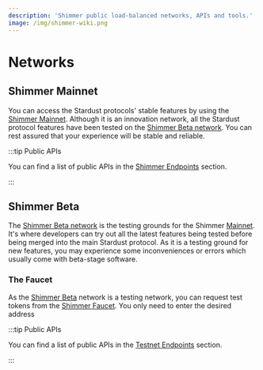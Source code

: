 ```yaml
---
description: 'Shimmer public load-balanced networks, APIs and tools.'
image: /img/shimmer-wiki.png
---
```


# Networks

## Shimmer Mainnet

You can access the Stardust protocols' stable features by using
the [Shimmer Mainnet](https://wiki.iota.org/shimmer/introduction/reference/networks/shimmer/). Although it is an
innovation network, all the Stardust protocol features have been tested on the [Shimmer Beta network](#shimmer-beta). You can rest assured that your experience will be stable and reliable.

:::tip Public APIs

You can find a list of public APIs in the [Shimmer Endpoints](../endpoints/shimmer.md) section.

:::

## Shimmer Beta

The [Shimmer Beta network](https://wiki.iota.org/shimmer/introduction/reference/networks/betanet/) is the testing
grounds for the Shimmer [Mainnet](#shimmer-mainnet). It's where developers
can try out all the latest features being tested before being merged into the main Stardust protocol. As it is
a testing ground for new features, you may experience some inconveniences or errors which usually come with beta-stage
software.

### The Faucet

As the [Shimmer Beta](#shimmer-beta) network is a testing network, you can request test tokens from
the [Shimmer Faucet](https://faucet.testnet.shimmer.network/). You only need to enter the desired address

:::tip Public APIs

You can find a list of public APIs in the [Testnet Endpoints](../endpoints/testnet.md) section.

:::
